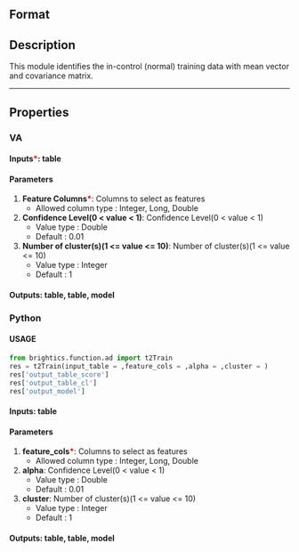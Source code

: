## Format


## Description
This module identifies the in-control (normal) training data with mean vector and covariance matrix.

---

## Properties
### VA
#### Inputs<b style="color:red">*</b>: table

#### Parameters
1. **Feature Columns**<b style="color:red">*</b>: Columns to select as features
   - Allowed column type : Integer, Long, Double
2. **Confidence Level(0 < value < 1)**: Confidence Level(0 < value < 1)
   - Value type : Double
   - Default : 0.01
3. **Number of cluster(s)(1 <= value <= 10)**: Number of cluster(s)(1 <= value <= 10)
   - Value type : Integer
   - Default : 1

#### Outputs: table, table, model

### Python

#### USAGE
```python
from brightics.function.ad import t2Train
res = t2Train(input_table = ,feature_cols = ,alpha = ,cluster = )
res['output_table_score']
res['output_table_cl']
res['output_model']
```

#### Inputs: table

#### Parameters
1. **feature_cols**<b style="color:red">*</b>: Columns to select as features
   - Allowed column type : Integer, Long, Double
2. **alpha**: Confidence Level(0 < value < 1)
   - Value type : Double
   - Default : 0.01
3. **cluster**: Number of cluster(s)(1 <= value <= 10)
   - Value type : Integer
   - Default : 1

#### Outputs: table, table, model

